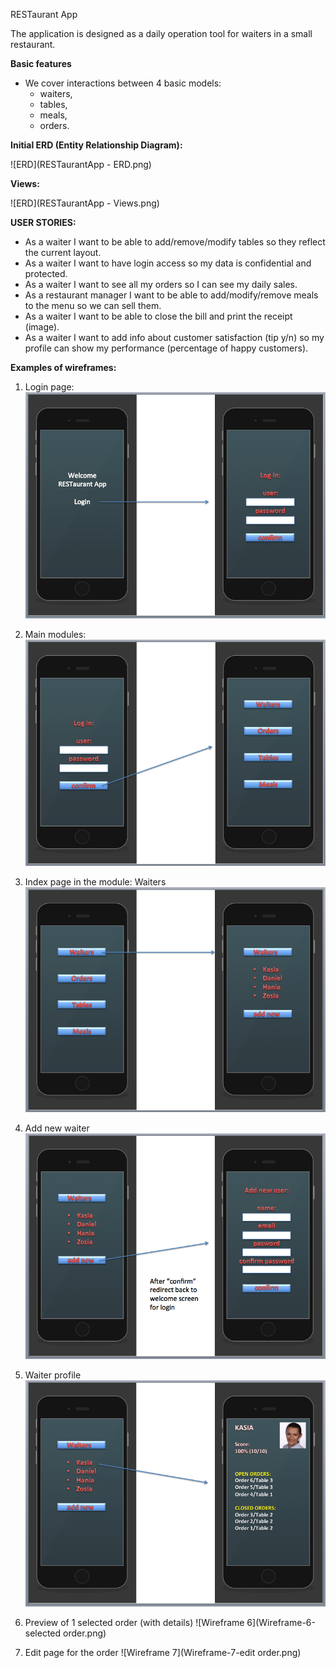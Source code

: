 RESTaurant App

The application is designed as a daily operation tool for waiters in a small restaurant.

**Basic features**

- We cover interactions between 4 basic models:
  - waiters,
  - tables,
  - meals,
  - orders.

**Initial ERD (Entity Relationship Diagram):**

  ![ERD](RESTaurantApp - ERD.png)

  **Views:**

  ![ERD](RESTaurantApp - Views.png)

**USER STORIES:**
- As a waiter I want to be able to add/remove/modify tables so they reflect the current layout.
- As a waiter I want to have login access so my data is confidential and protected.
- As a waiter I want to see all my orders so I can see my daily sales.
- As a restaurant manager I want to be able to add/modify/remove meals to the menu so we can sell them.
- As a waiter I want to be able to close the bill and print the receipt (image).
- As a waiter I want to add info about customer satisfaction (tip y/n) so my profile can show my performance (percentage of happy customers).

**Examples of wireframes:**

1. Login page:
![Wireframe 1](Wireframe-1-welcome.png)

2. Main modules:
![Wireframe 2](Wireframe-2-models.png)

3. Index page in the module: Waiters
![Wireframe 3](Wireframe-3-waiters.png)

4. Add new waiter
![Wireframe 4](Wireframe-4-waiters-add_new.png)

5. Waiter profile
![Wireframe 5](Wireframe-5-waiter-profile.png)

6. Preview of 1 selected order (with details)
![Wireframe 6](Wireframe-6-selected order.png)

7. Edit page for the order
![Wireframe 7](Wireframe-7-edit order.png)
